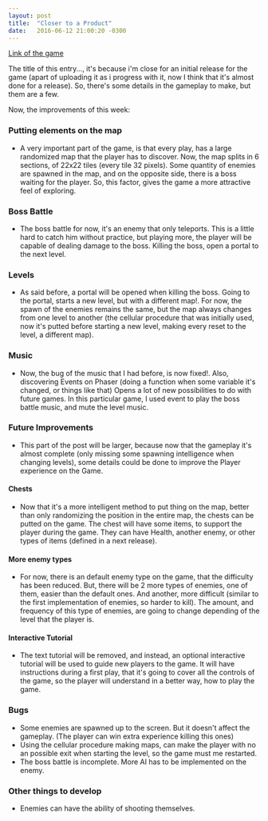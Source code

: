 ```yaml
---
layout: post
title:  "Closer to a Product"
date:   2016-06-12 21:00:20 -0300
---
```


[Link of the game](http://gamejolt.com/games/element-rampage/138566)

The title of this entry..., it's because i'm close for an initial release for the game (apart of uploading it as i progress with it, now I think that it's almost done for a release). So, there's some details in the gameplay to make, but them are a few.

Now, the improvements of this week:

### Putting elements on the map
* A very important part of the game, is that every play, has a large randomized map that the player has to discover. Now, the map splits in 6 sections, of 22x22 tiles (every tile 32 pixels). Some quantity of enemies are spawned in the map, and on the opposite side, there is a boss waiting for the player. So, this factor, gives the game a more attractive feel of exploring.

### Boss Battle
* The boss battle for now, it's an enemy that only teleports. This is a little hard to catch him without practice, but playing more, the player will be capable of dealing damage to the boss. Killing the boss, open a portal to the next level.

### Levels
* As said before, a portal will be opened when killing the boss. Going to the portal, starts a new level, but with a different map!. For now, the spawn of the enemies remains the same, but the map always changes from one level to another (the cellular procedure that was initially used, now it's putted before starting a new level, making every reset to the level, a different map).

### Music
* Now, the bug of the music that I had before, is now fixed!. Also, discovering Events on Phaser (doing a function when some variable it's changed, or things like that) Opens a lot of new possibilities to do with future games. In this particular game, I used event to play the boss battle music, and mute the level music. 

### Future Improvements
* This part of the post will be larger, because now that the gameplay it's almost complete (only missing some spawning intelligence when changing levels), some details could be done to improve the Player experience on the Game.

#### Chests
* Now that it's a more intelligent method to put thing on the map, better than only randomizing the position in the entire map, the chests can be putted on the game. The chest will have some items, to support the player during the game. They can have Health, another enemy, or other types of items (defined in a next release).

#### More enemy types
* For now, there is an default enemy type on the game, that the difficulty has been reduced. But, there will be 2 more types of enemies, one of them, easier than the default ones. And another, more difficult (similar to the first implementation of enemies, so harder to kill). The amount, and frequency of this type of enemies, are going to change depending of the level that the player is.

#### Interactive Tutorial
* The text tutorial will be removed, and instead, an optional interactive tutorial will be used to guide new players to the game. It will have instructions during a first play, that it's going to cover all the controls of the game, so the player will understand in a better way, how to play the game.

### Bugs

* Some enemies are spawned up to the screen. But it doesn't affect the gameplay. (The player can win extra experience killing this ones)
* Using the cellular procedure making maps, can make the player with no an possible exit when starting the level, so the game must me restarted.
* The boss battle is incomplete. More AI has to be implemented on the enemy. 


### Other things to develop

* Enemies can have the ability of shooting themselves.

